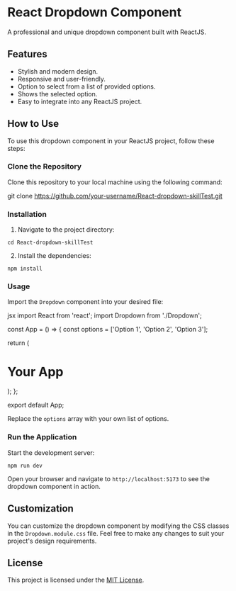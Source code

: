 
# React Dropdown Component

A professional and unique dropdown component built with ReactJS.

## Features

- Stylish and modern design.
- Responsive and user-friendly.
- Option to select from a list of provided options.
- Shows the selected option.
- Easy to integrate into any ReactJS project.

## How to Use

To use this dropdown component in your ReactJS project, follow these steps:

### Clone the Repository

Clone this repository to your local machine using the following command:


git clone https://github.com/your-username/React-dropdown-skillTest.git


### Installation

1. Navigate to the project directory:


`cd React-dropdown-skillTest`


2. Install the dependencies:


`npm install`


### Usage

Import the `Dropdown` component into your desired file:


jsx
import React from 'react';
import Dropdown from './Dropdown';

const App = () => {
  const options = ['Option 1', 'Option 2', 'Option 3'];

  return (
    <div>
      <h1>Your App</h1>
      <Dropdown options={options} />
    </div>
  );
};

export default App;


Replace the `options` array with your own list of options.

### Run the Application

Start the development server:


`npm run dev`


Open your browser and navigate to `http://localhost:5173` to see the dropdown component in action.

## Customization

You can customize the dropdown component by modifying the CSS classes in the `Dropdown.module.css` file. Feel free to make any changes to suit your project's design requirements.

## License

This project is licensed under the [MIT License](https://opensource.org/licenses/MIT).